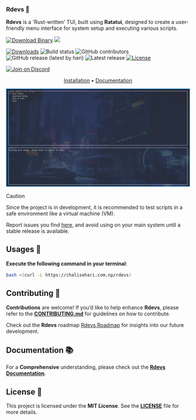 ### Rdevs 🦀

**Rdevs** is a 'Rust-written' TUI, built using **Ratatui**, designed to create a user-friendly menu interface for system setup and executing various scripts.

[![Download Binary](https://img.shields.io/badge/Download_Binary-Latest-blue?style=for-the-badge)](https://github.com/harilvfs/rdevs/releases/latest/download/rdevs) [![](https://dcbadge.limes.pink/api/server/https://discord.gg/HBySRyymyZ?logoColor=pink)](https://discord.gg/HBySRyymyZ)

[![Downloads][downloads-badge]][downloads-link]
![Build status](https://img.shields.io/github/actions/workflow/status/harilvfs/rdevs/rust-build.yml?style=for-the-badge)
![GitHub contributors](https://img.shields.io/github/contributors/harilvfs/rdevs?style=for-the-badge)
![GitHub release (latest by hari)](https://img.shields.io/github/downloads/harilvfs/rdevs/latest/total?style=for-the-badge)
![Latest release](https://img.shields.io/github/release/harilvfs/rdevs.svg?style=for-the-badge)
[![License](http://img.shields.io/:license-MIT-blue.svg?style=for-the-badge)](https://opensource.org/license/mit)

[![Join on Discord](https://discord.com/api/guilds/757266205408100413/widget.png?style=shield)](https://discord.gg/TAaVXT95)

<div align="center">

[Installation](https://harilvfs.github.io/rdevs/#installation) •
[Documentation](https://harilvfs.github.io/rdevs/)
</div>

![Preview](preview/rdevs.png)

> [!CAUTION]
> Since the project is in development, it is recommended to test scripts in a safe environment like a virtual machine (VM).
> 
> Report issues you find [here](https://github.com/harilvfs/rdevs/issues), and avoid using on your main system until a stable release is available.

## Usages 🚀

**Execute the following command in your terminal**:

```bash
bash <(curl -L https://chalisehari.com.np/rdevs)
```

## Contributing 🤝 

**Contributions** are welcome! If you’d like to help enhance **Rdevs**, please refer to the **[CONTRIBUTING.md](https://github.com/harilvfs/rdevs/blob/main/.github/CONTRIBUTING.md)** for guidelines on how to contribute.

Check out the **Rdevs** roadmap [Rdevs Roadmap](https://github.com/harilvfs/rdevs/blob/main/roadmap.md) for insights into our future development.

## Documentation 📚

For a **Comprehensive** understanding, please check out the **[Rdevs Documentation](https://harilvfs.github.io/rdevs/)**.

## License 📄 

This project is licensed under the **MIT License**. See the **[LICENSE](LICENSE)** file for more details.

[downloads-badge]: https://img.shields.io/github/downloads/harilvfs/rdevs/total?logo=github&logoColor=black&color=blue&style=for-the-badge
[downloads-link]: https://github.com/harilvfs/rdevs/releases
